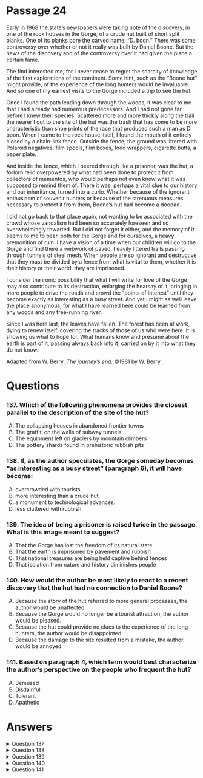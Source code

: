 # Passage 24
Early in 1968 the state’s newspapers were taking note of the discovery, in one of the rock houses in the Gorge, of a crude hut built of short split planks. One of its planks bore the carved name: “D. boon.” There was some controversy over whether or not it really was built by Daniel Boone. But the news of the discovery and of the controversy over it had given the place a certain fame.

The find interested me, for I never cease to regret the scarcity of knowledge of the first explorations of the continent. Some hint, such as the “Boone hut” might provide, of the experience of the long hunters would be invaluable. And so one of my earliest visits to the Gorge included a trip to see the hut.

Once I found the path leading down through the woods, it was clear to me that I had already had numerous predecessors. And I had not gone far before I knew their species: Scattered more and more thickly along the trail the nearer I got to the site of the hut was the trash that has come to be more characteristic than shoe prints of the race that produced such a man as D. boon. When I came to the rock house itself, I found the mouth of it entirely closed by a chain-link fence. Outside the fence, the ground was littered with Polaroid negatives, film spools, film boxes, food wrappers, cigarette butts, a paper plate.

And inside the fence, which I peered through like a prisoner, was the hut, a forlorn relic overpowered by what had been done to protect it from collectors of mementos, who would perhaps not even know what it was supposed to remind them of. There it was, perhaps a vital clue to our history and our inheritance, turned into a curio. Whether because of the ignorant enthusiasm of souvenir hunters or because of the strenuous measures necessary to protect it from them, Boone’s hut had become a doodad.

I did not go back to that place again, not wanting to be associated with the crowd whose vandalism had been so accurately foreseen and so overwhelmingly thwarted. But I did not forget it either, and the memory of it seems to me to bear, both for the Gorge and for ourselves, a heavy premonition of ruin. I have a vision of a time when our children will go to the Gorge and find there a webwork of paved, heavily littered trails passing through tunnels of steel mesh. When people are so ignorant and destructive that they must be divided by a fence from what is vital to them, whether it is their history or their world, they are imprisoned.

I consider the ironic possibility that what I will write for love of the Gorge may also contribute to its destruction, enlarging the hearsay of it, bringing in more people to drive the roads and crowd the “points of interest” until they become exactly as interesting as a busy street. And yet I might as well leave the place anonymous, for what I have learned here could be learned from any woods and any free-running river.

Since I was here last, the leaves have fallen. The forest has been at work, dying to renew itself, covering the tracks of those of us who were here. It is showing us what to hope for. What humans know and presume about the earth is part of it, passing always back into it, carried on by it into what they do not know.

Adapted from W. Berry, _The journey’s end_. ©1981 by W. Berry.

# Questions
### 137. Which of the following phenomena provides the closest parallel to the description of the site of the hut?
<ol type="A">
  <li>The collapsing houses in abandoned frontier towns</li>
  <li>The graffiti on the walls of subway tunnels</li>
  <li>The equipment left on glaciers by mountain climbers</li>
  <li>The pottery shards found in prehistoric rubbish pits</li>
</ol>

### 138. If, as the author speculates, the Gorge someday becomes “as interesting as a busy street” (paragraph 6), it will have become:
<ol type="A">
  <li>overcrowded with tourists.</li>
  <li>more interesting than a crude hut.</li>
  <li>a monument to technological advances.</li>
  <li>less cluttered with rubbish.</li>
</ol>

### 139. The idea of being a prisoner is raised twice in the passage. What is this image meant to suggest?
<ol type="A">
  <li>That the Gorge has lost the freedom of its natural state</li>
  <li>That the earth is imprisoned by pavement and rubbish</li>
  <li>That national treasures are being held captive behind fences</li>
  <li>That isolation from nature and history diminishes people</li>
</ol>

### 140. How would the author be most likely to react to a recent discovery that the hut had no connection to Daniel Boone?
<ol type="A">
  <li>Because the story of the hut referred to more general processes, the author would be unaffected.</li>
  <li>Because the Gorge would no longer be a tourist attraction, the author would be pleased.</li>
  <li>Because the hut could provide no clues to the experience of the long hunters, the author would be disappointed.</li>
  <li>Because the damage to the site resulted from a mistake, the author would be annoyed.</li>
</ol>

### 141. Based on paragraph 4, which term would best characterize the author’s perspective on the people who frequent the hut?
<ol type="A">
  <li>Bemused</li>
  <li>Disdainful</li>
  <li>Tolerant</li>
  <li>Apathetic</li>
</ol>

# Answers
<details>
  <summary>Question 137</summary>
  <b>The solution is C</b>: The equipment left on glaciers by mountain climbers

  <br><br>
  <b>Item Rationale:</b><br>
  This is a Reasoning Beyond the Text question because it asks you to extrapolate from passage information to assess which new scenario is most analogous to a situation described in the passage.
  
  <br><br>
  <b>Option Rationale:</b><br>
  Option A: The collapsing houses in abandoned frontier towns
<br>
Incorrect. The author does not describe the hut as part of a group of huts, or as on a site that is similar to an abandoned town or city.
<br><br>
Option B: The graffiti on the walls of subway tunnels
<br>
Incorrect. There is nothing “creative” or artistic in the description of the site where the hut was found (as there is in graffiti found in subway tunnels).
<br><br>
Option C: The equipment left on glaciers by mountain climbers
<br>
Correct. The author describes the site of the hut as littered with all kinds of garbage: "Scattered more and more thickly along the trail the nearer I got to the site of the hut was…the trash…. [T]he ground was littered with Polaroid negatives, film spools, film boxes, food wrappers, cigarette butts, a paper plate” (paragraph 3). This option also describes refuse left behind by people heedless of their effect on the site.
<br><br>
Option D: The pottery shards found in prehistoric rubbish pits
<br>
Incorrect. This option describes the “rubbish” as historic, but the rubbish described in the passage is contemporary, while it is the hut which is a historic site.

</details>

<details>
  <summary>Question 138</summary>
  <b>The solution is A</b>: overcrowded with tourists.

  <br><br>
  <b>Item Rationale:</b><br>
  This is a Comprehension question because it asks you to infer the consequences or implications of the author’s meaning based on passage context.
  
  <br><br>
  <b>Option Rationale:</b><br>
  Option A: overcrowded with tourists.
<br>
Correct. The author writes: “I consider the ironic possibility that what I will write for love of the Gorge may also contribute to its destruction, enlarging the hearsay of it, bringing in more people to drive the roads and crowd the “points of interest” until they become exactly as interesting as a busy street” (paragraph 6). The author is clearly concerned about bringing too much attention to the Gorge, drawing visitors to what has now become an attraction—or, in other words, encouraging tourists to overrun the site.
<br><br>
Option B: more interesting than a crude hut.
<br>
Incorrect. The author clearly recognizes and appreciates the potential historical value of the hut (paragraphs 2 and 4, for instance); its “crude[ness]” is not what the author objects to about the condition of the hut.
<br><br>
Option C: a monument to technological advances.
<br>
Incorrect. There is no support for this reference to technology; moreover, the author’s reference to the site becoming “as interesting as a busy street” is clearly a negative one, given the context of the fear that the author’s own writing may contribute to the destruction of the site.
<br><br>
Option D: less cluttered with rubbish.
<br>
Incorrect. If anything, given that the author suggests that the site’s notoriety may bring an influx of tourists, and given the passage description of rubbish left behind by visitors, one could infer that the site would be likely to attract <i>more</i> rubbish.

</details>

<details>
  <summary>Question 139</summary>
  <b>The solution is D</b>: That isolation from nature and history diminishes people

  <br><br>
  <b>Item Rationale:</b><br>
  This is a Comprehension question, because it asks you to use passage context to make an inference about the implications or meaning of the author’s use of a word or image.
  
  <br><br>
  <b>Option Rationale:</b><br>
  Option A: That the Gorge has lost the freedom of its natural state
<br>
Incorrect. Although the hut is described as a “forlorn relic,” separated from its viewers, who would not know how to approach it respectfully, the image of a “prisoner” is linked to the author and to the “ignorant” people kept from the hut, not primarily to the hut itself.
<br><br>
Option B: That the earth is imprisoned by pavement and rubbish
<br>
Incorrect. Although the author does lament the presence of trash on the site, this is not what the image of the prisoner is used to convey.
<br><br>
Option C: That national treasures are being held captive behind fences
<br>
Incorrect. The author does position the hut as a “forlorn relic overpowered by what had been done to protect it from collectors of mementos, who would perhaps not even know what it was supposed to remind them of" (paragraph 4). But the author explicitly describes himself or herself as a prisoner, and also uses the image of imprisonment to describe the people kept from the site; the image is not used primarily to describe the condition of the hut.
<br><br>
Option D : That isolation from nature and history diminishes people
<br>
  Correct. “And inside the fence, which I peered through <i>like a prisoner</i>, was the hut, a forlorn relic overpowered by what had been done to protect it from collectors of mementos, who would perhaps not even know what it was supposed to remind them of. There it was, perhaps a vital clue to our history and our inheritance, turned into a curio” (paragraph 4). The author and other potential visitors are separated from the site of their collective history. The author’s second reference to a prisoner is more explicit: “When people are so ignorant and destructive that they must be divided by a fence from what is vital to them, whether it is their history or their world, <i>they are imprisoned</i>” (paragraph 5). Again, the author decries the separation of people from their own history and their own natural environment.

</details>

<details>
  <summary>Question 140</summary>
  <b>The solution is A</b>: Because the story of the hut referred to more general processes, the author would be unaffected.

  <br><br>
  <b>Item Rationale:</b><br>
  This is a Reasoning Beyond the Text question because it raises a new and hypothetical circumstance, one not discussed in the passage, and asks you to use passage information to predict the author’s response to this new circumstance.
  
  <br><br>
  <b>Option Rationale:</b><br>
  Option A: Because the story of the hut referred to more general processes, the author would be unaffected.
<br>
Correct. The author is certainly interested in the “invaluable” historical information the hut could provide (paragraph 2), but ultimately the author makes broader points about the value of history and of the natural world: “When people are so ignorant and destructive that they must be divided by a fence from what is vital to them, whether it is their history or their world, they are imprisoned. (paragraph 5). Even more salient to arriving at the answer is this point: “And yet I might as well leave the place anonymous, for what I have learned here could be learned from any woods and any free-running river” (paragraph 6).
<br><br>
Option B: Because the Gorge would no longer be a tourist attraction, the author would be pleased.
<br>
Incorrect. The author might feel some relief that the Gorge would be less trampled or littered by tourists, but the site itself is less important to the author than the larger concerns he or she expresses: “And yet I might as well leave the place anonymous, for what I have learned here could be learned from any woods and any free-running river” (paragraph 6).
<br><br>
Option C: Because the hut could provide no clues to the experience of the long hunters, the author would be disappointed.
<br>
Incorrect. The author was indeed interested in the knowledge the hut might provide, but more importantly says that “what I have learned here could be learned from any woods and any free-running river” (paragraph 6). So, the author’s primary response to the situation described in the stem would be unlikely to be disappointment.
<br><br>
Option D: Because the damage to the site resulted from a mistake, the author would be annoyed.
<br>
Incorrect. The author’s larger concern is not the damage to the hut, but the separation of people from their history and the natural world, so this option is far too narrow to encompass the author’s likely response.

</details>

<details>
  <summary>Question 141</summary>
  <b>The solution is B</b>: Disdainful

  <br><br>
  <b>Item Rationale:</b><br>
  This is a Reasoning Within the Text question, which asks you to determine the author’s attitude or assumptions about the passage topic. The question requires you to recognize the language within the cited paragraph that indicates authorial opinion or bias.
  
  <br><br>
  <b>Option Rationale:</b><br>
  Option A:
<br>
Incorrect. The author’s language and tone suggest that he or she treats the deterioration of the hut as a serious loss—almost a desecration. The author describes the hut as having offered “perhaps a vital clue to our history and inheritance, turned into a curio” (paragraph 4). There is no suggestion that the author treats it in a gentle, bemused manner, as this option would have it.
<br><br>
Option B:
<br>
Correct. The author refers to the visitors to the hut as propelled by “ignorant enthusiasm” and as likely at least partially responsible for making the hut “into a curio” and a “doodad” (paragraph 4). The author has just called the hut “perhaps a vital clue to our history and inheritance,” so the dismissive, patronizing language used for what the hut has become strongly suggests disdain for the people who have been at least to some degree responsible for the current condition of the hut.
<br><br>
Option C:
<br>
Incorrect. The author treats the visitors to the hut as at least partially responsible for its deteriorating condition and implicitly chastises them for their “ignoran[ce]”; there is no indication in this paragraph that the author is “tolerant” of the visitors to the hut.
<br><br>
Option D:
<br>
Incorrect. The author uses strong language in the paragraph, describing the hut—a “vital clue to our history and inheritance”—as now a “forlorn relic.” The author’s feelings about the potential value of the hut and its deterioration into a “relic,” a “doodad,” and a “curio,” suggest passion, rather than apathy, toward the topic.

</details>
